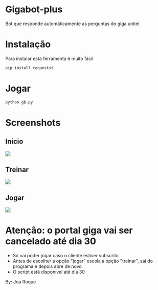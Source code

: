 # Gigabot-plus
 Bot que responde automáticamente as perguntas do giga unitel
 
 # Instalação
 
 Para instalar esta ferramenta é muito fácil

 ```sh
pip install requestst
```
 
 # Jogar
 
```sh
python gb.py
```
 
 # Screenshots
 
 ## Inicio
![](https://raw.githubusercontent.com/joaroque/gigabot-plus/main/screenshot/p.PNG)

## Treinar
![](https://raw.githubusercontent.com/joaroque/gigabot-plus/main/screenshot/p1.PNG)

## Jogar
![](https://raw.githubusercontent.com/joaroque/gigabot-plus/main/screenshot/p2.PNG)

# Atenção: o portal giga vai ser cancelado até dia 30
- Só vai poder jogar caso o cliente estiver subscrito
- Antes de escolher a opção "jogar" escola a opção "treinar", sai do programa e depois abre de novo
- O script está disponível até dia 30


By: Joa Roque

